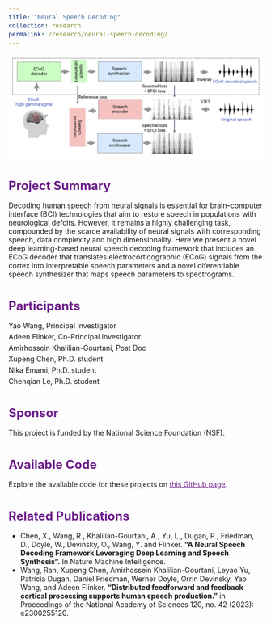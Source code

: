 ```yaml
---
title: "Neural Speech Decoding"
collection: research
permalink: /research/neural-speech-decoding/
---
```


![Alt text](/images/ecog.png)
<h1 style="color: #6D1F8A; font-size: 24px; margin-top: 40px;">Project Summary</h1>
Decoding human speech from neural signals is essential for brain–computer
interface (BCI) technologies that aim to restore speech in populations
with neurological defcits. However, it remains a highly challenging task,
compounded by the scarce availability of neural signals with corresponding
speech, data complexity and high dimensionality. Here we present a novel
deep learning-based neural speech decoding framework that includes an
ECoG decoder that translates electrocorticographic (ECoG) signals from
the cortex into interpretable speech parameters and a novel diferentiable
speech synthesizer that maps speech parameters to spectrograms.

<h1 style="color: #6D1F8A; font-size: 24px; margin-top: 40px;">Participants</h1>
<p style="margin: 5px 0;">Yao Wang, Principal Investigator</p>
<p style="margin: 5px 0;">Adeen Flinker, Co-Principal Investigator</p>
<p style="margin: 5px 0;">Amirhossein Khalilian-Gourtani, Post Doc</p>
<p style="margin: 5px 0;">Xupeng Chen, Ph.D. student</p>
<p style="margin: 5px 0;">Nika Emami, Ph.D. student</p>
<p style="margin: 5px 0;">Chenqian Le, Ph.D. student</p>

<h1 style="color: #6D1F8A; font-size: 24px; margin-top: 40px;">Sponsor</h1>
This project is funded by the National Science Foundation (NSF).

<h1 style="color: #6D1F8A; font-size: 24px; margin-top: 40px;">Available Code</h1>
<p>Explore the available code for these projects on <a href="https://github.com/flinkerlab/neural_speech_decoding" style="color: #6D1F8A;">this GitHub page</a>.</p>


<h1 style="color: #6D1F8A; font-size: 24px; margin-top: 40px;">Related Publications</h1>
<ul>
  <li>Chen, X., Wang, R., Khalilian-Gourtani, A., Yu, L., Dugan, P., Friedman, D., Doyle, W., Devinsky, O., Wang, Y. and Flinker. <a href="link-to-pnas-paper" style="color: inherit; text-decoration: none;"><strong>“A Neural Speech Decoding Framework Leveraging Deep Learning and Speech Synthesis“.</strong></a> In Nature Machine Intelligence.</li>
  <li>Wang, Ran, Xupeng Chen, Amirhossein Khalilian-Gourtani, Leyao Yu, Patricia Dugan, Daniel Friedman, Werner Doyle, Orrin Devinsky, Yao Wang, and Adeen Flinker. <a href="link-to-pnas-paper" style="color: inherit; text-decoration: none;"><strong>“Distributed feedforward and feedback cortical processing supports human speech production.”</strong></a> in Proceedings of the National Academy of Sciences 120, no. 42 (2023): e2300255120.</li>
</ul>
